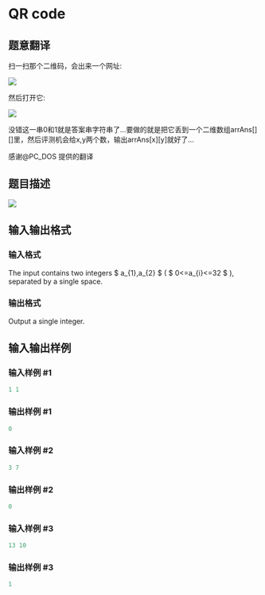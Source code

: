# QR code

## 题意翻译

扫一扫那个二维码，会出来一个网址:

![](https://cdn.luogu.org/upload/pic/13790.png)

然后打开它:

![](https://cdn.luogu.org/upload/pic/13792.png)

没错这一串0和1就是答案串字符串了...要做的就是把它丢到一个二维数组arrAns[][]里，然后评测机会给x,y两个数，输出arrAns[x][y]就好了...

感谢@PC_DOS 提供的翻译

## 题目描述

 ![](https://cdn.luogu.com.cn/upload/vjudge_pic/CF290B/d0a8acb40db4893f5cd05b650f4206e9b618f001.png)

## 输入输出格式

### 输入格式

The input contains two integers $ a_{1},a_{2} $ ( $ 0<=a_{i}<=32 $ ), separated by a single space.

### 输出格式

Output a single integer.

## 输入输出样例

### 输入样例 #1

```cpp
1 1

```
### 输出样例 #1

```cpp
0

```
### 输入样例 #2

```cpp
3 7

```
### 输出样例 #2

```cpp
0

```
### 输入样例 #3

```cpp
13 10

```
### 输出样例 #3

```cpp
1

```
